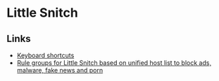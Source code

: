 # Little Snitch

## Links

* [Keyboard shortcuts](https://help.obdev.at/littlesnitch/#/alert-keyboard)
* [Rule groups for Little Snitch based on unified host list to block ads, malware, fake news and porn](https://github.com/naveednajam/Little-Snitch---Rule-Groups)

